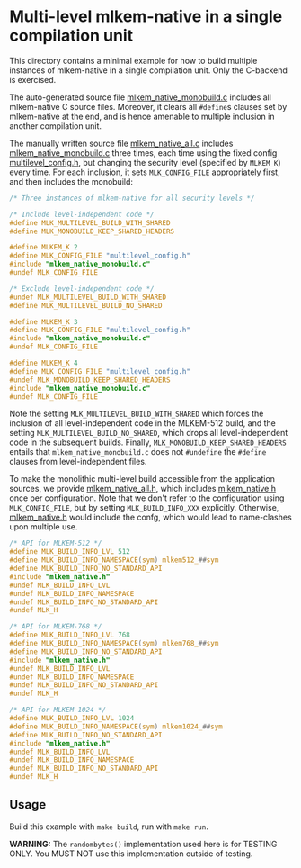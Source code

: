 [//]: # (SPDX-License-Identifier: CC-BY-4.0)

# Multi-level mlkem-native in a single compilation unit

This directory contains a minimal example for how to build multiple instances of mlkem-native in a single compilation
unit. Only the C-backend is exercised.

The auto-generated source file [mlkem_native_monobuild.c](mlkem_native_monobuild.c) includes all mlkem-native C source
files. Moreover, it clears all `#define`s clauses set by mlkem-native at the end, and is hence amenable to multiple
inclusion in another compilation unit.

The manually written source file [mlkem_native_all.c](mlkem_native_all.c) includes
[mlkem_native_monobuild.c](mlkem_native_monobuild.c) three times, each time using the fixed config
[multilevel_config.h](multilevel_config.h), but changing the security level (specified
by `MLKEM_K`) every time. For each inclusion, it sets `MLK_CONFIG_FILE`
appropriately first, and then includes the monobuild:
```C
/* Three instances of mlkem-native for all security levels */

/* Include level-independent code */
#define MLK_MULTILEVEL_BUILD_WITH_SHARED
#define MLK_MONOBUILD_KEEP_SHARED_HEADERS

#define MLKEM_K 2
#define MLK_CONFIG_FILE "multilevel_config.h"
#include "mlkem_native_monobuild.c"
#undef MLK_CONFIG_FILE

/* Exclude level-independent code */
#undef MLK_MULTILEVEL_BUILD_WITH_SHARED
#define MLK_MULTILEVEL_BUILD_NO_SHARED

#define MLKEM_K 3
#define MLK_CONFIG_FILE "multilevel_config.h"
#include "mlkem_native_monobuild.c"
#undef MLK_CONFIG_FILE

#define MLKEM_K 4
#define MLK_CONFIG_FILE "multilevel_config.h"
#undef MLK_MONOBUILD_KEEP_SHARED_HEADERS
#include "mlkem_native_monobuild.c"
#undef MLK_CONFIG_FILE
```

Note the setting `MLK_MULTILEVEL_BUILD_WITH_SHARED` which forces the inclusion of all level-independent
code in the MLKEM-512 build, and the setting `MLK_MULTILEVEL_BUILD_NO_SHARED`, which drops all
level-independent code in the subsequent builds. Finally, `MLK_MONOBUILD_KEEP_SHARED_HEADERS` entails that
`mlkem_native_monobuild.c` does not `#undefine` the `#define` clauses from level-independent files.

To make the monolithic multi-level build accessible from the application sources, we provide
[mlkem_native_all.h](mlkem_native_all.h), which includes [mlkem_native.h](../../mlkem/mlkem_native.h) once per
configuration. Note that we don't refer to the configuration using `MLK_CONFIG_FILE`, but by setting
`MLK_BUILD_INFO_XXX` explicitly. Otherwise, [mlkem_native.h](../../mlkem/mlkem_native.h) would include the confg, which
would lead to name-clashes upon multiple use.

```C
/* API for MLKEM-512 */
#define MLK_BUILD_INFO_LVL 512
#define MLK_BUILD_INFO_NAMESPACE(sym) mlkem512_##sym
#define MLK_BUILD_INFO_NO_STANDARD_API
#include "mlkem_native.h"
#undef MLK_BUILD_INFO_LVL
#undef MLK_BUILD_INFO_NAMESPACE
#undef MLK_BUILD_INFO_NO_STANDARD_API
#undef MLK_H

/* API for MLKEM-768 */
#define MLK_BUILD_INFO_LVL 768
#define MLK_BUILD_INFO_NAMESPACE(sym) mlkem768_##sym
#define MLK_BUILD_INFO_NO_STANDARD_API
#include "mlkem_native.h"
#undef MLK_BUILD_INFO_LVL
#undef MLK_BUILD_INFO_NAMESPACE
#undef MLK_BUILD_INFO_NO_STANDARD_API
#undef MLK_H

/* API for MLKEM-1024 */
#define MLK_BUILD_INFO_LVL 1024
#define MLK_BUILD_INFO_NAMESPACE(sym) mlkem1024_##sym
#define MLK_BUILD_INFO_NO_STANDARD_API
#include "mlkem_native.h"
#undef MLK_BUILD_INFO_LVL
#undef MLK_BUILD_INFO_NAMESPACE
#undef MLK_BUILD_INFO_NO_STANDARD_API
#undef MLK_H
```

## Usage

Build this example with `make build`, run with `make run`.

**WARNING:** The `randombytes()` implementation used here is for TESTING ONLY. You MUST NOT use this implementation
outside of testing.
